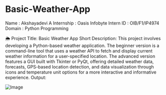 # Basic-Weather-App

Name : Akshayadevi A
Internship : Oasis Infobyte
Intern ID : OIB/F1/IP4974
Domain : Python Programming

🌦️ Project Title: Basic Weather App
Short Description:
This project involves developing a Python-based weather application. The beginner version is a command-line tool that uses a weather API to fetch and display current weather information for a user-specified location. The advanced version features a GUI built with Tkinter or PyQt, offering detailed weather data, forecasts, GPS-based location detection, and data visualization through icons and temperature unit options for a more interactive and informative experience.
Output:


![Image](https://github.com/user-attachments/assets/3f554efc-99ff-42a2-988b-10cc3f51619a)
